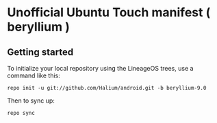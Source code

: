 Unofficial Ubuntu Touch manifest ( beryllium )
===========

Getting started
---------------

To initialize your local repository using the LineageOS trees, use a command like this:
```
repo init -u git://github.com/Halium/android.git -b beryllium-9.0
```
Then to sync up:
```
repo sync
```
